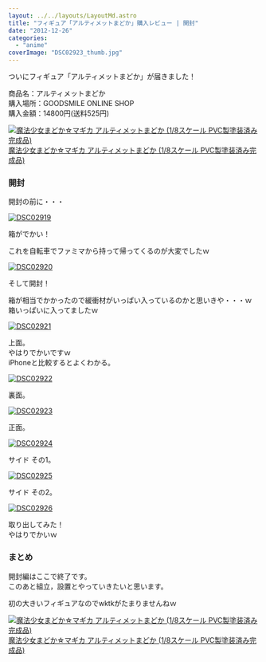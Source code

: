 ```yaml
---
layout: ../../layouts/LayoutMd.astro
title: "フィギュア「アルティメットまどか」購入レビュー | 開封"
date: "2012-12-26"
categories: 
  - "anime"
coverImage: "DSC02923_thumb.jpg"
---
```


ついにフィギュア「アルティメットまどか」が届きました！

商品名：アルティメットまどか  
購入場所：GOODSMILE ONLINE SHOP  
購入金額：14800円(送料525円)

[![魔法少女まどか☆マギカ アルティメットまどか (1/8スケール PVC製塗装済み完成品)](images/51vSYmlo35L._SL160_.jpg)  
魔法少女まどか☆マギカ アルティメットまどか (1/8スケール PVC製塗装済み完成品)  
](https://www.amazon.co.jp/exec/obidos/ASIN/B0089IW922/mizuka123-22/ref=nosim)

### 開封

開封の前に・・・

[![DSC02919](images/DSC02919_thumb.jpg "DSC02919")](//mizuka123.net/wp-content/uploads/2012/12/DSC02919.jpg)

箱がでかい！

これを自転車でファミマから持って帰ってくるのが大変でしたｗ

[![DSC02920](images/DSC02920_thumb.jpg "DSC02920")](//mizuka123.net/wp-content/uploads/2012/12/DSC02920.jpg)

そして開封！

箱が相当でかかったので緩衝材がいっぱい入っているのかと思いきや・・・ｗ  
箱いっぱいに入ってましたｗ

[![DSC02921](images/DSC02921_thumb.jpg "DSC02921")](//mizuka123.net/wp-content/uploads/2012/12/DSC029212.jpg)

上面。  
やはりでかいですｗ  
iPhoneと比較するとよくわかる。

[![DSC02922](images/DSC02922_thumb.jpg "DSC02922")](//mizuka123.net/wp-content/uploads/2012/12/DSC02922.jpg)

裏面。

[![DSC02923](images/DSC02923_thumb.jpg "DSC02923")](//mizuka123.net/wp-content/uploads/2012/12/DSC02923.jpg)

正面。

[![DSC02924](images/DSC02924_thumb.jpg "DSC02924")](//mizuka123.net/wp-content/uploads/2012/12/DSC029242.jpg)

サイド その1。

[![DSC02925](images/DSC02925_thumb.jpg "DSC02925")](//mizuka123.net/wp-content/uploads/2012/12/DSC02925.jpg)

サイド その2。

[![DSC02926](images/DSC02926_thumb.jpg "DSC02926")](//mizuka123.net/wp-content/uploads/2012/12/DSC02926.jpg)

取り出してみた！  
やはりでかいｗ

### まとめ

開封編はここで終了です。  
このあと組立，設置とやっていきたいと思います。

初の大きいフィギュアなのでwktkがたまりませんねｗ

[![魔法少女まどか☆マギカ アルティメットまどか (1/8スケール PVC製塗装済み完成品)](images/51vSYmlo35L._SL160_.jpg)  
魔法少女まどか☆マギカ アルティメットまどか (1/8スケール PVC製塗装済み完成品)  
](https://www.amazon.co.jp/exec/obidos/ASIN/B0089IW922/mizuka123-22/ref=nosim)
